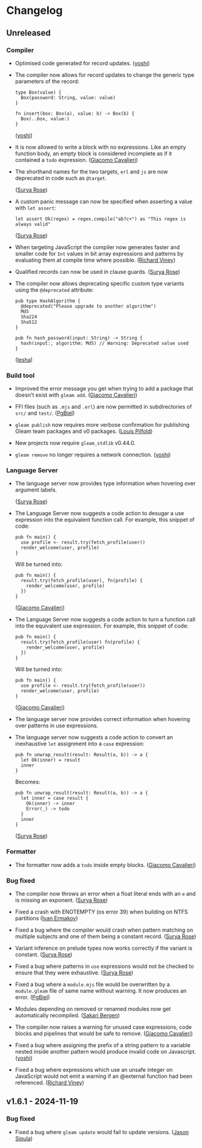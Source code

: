 # Changelog

## Unreleased

### Compiler

- Optimised code generated for record updates.
  ([yoshi](https://github.com/joshi-monster))

- The compiler now allows for record updates to change the generic type
  parameters of the record:

  ```gleam
  type Box(value) {
    Box(password: String, value: value)
  }

  fn insert(box: Box(a), value: b) -> Box(b) {
    Box(..box, value:)
  }
  ```

  ([yoshi](https://github.com/joshi-monster))

- It is now allowed to write a block with no expressions. Like an empty function
  body, an empty block is considered incomplete as if it contained a `todo`
  expression.
  ([Giacomo Cavalieri](https://github.com/giacomocavalieri))

- The shorthand names for the two targets, `erl` and `js` are now
  deprecated in code such as `@target`.

  ([Surya Rose](https://github.com/GearsDatapacks))

- A custom panic message can now be specified when asserting a value with `let assert`:

  ```gleam
  let assert Ok(regex) = regex.compile("ab?c+") as "This regex is always valid"
  ```

  ([Surya Rose](https://github.com/GearsDatapacks))

- When targeting JavaScript the compiler now generates faster and smaller code
  for `Int` values in bit array expressions and patterns by evaluating them at
  compile time where possible.
  ([Richard Viney](https://github.com/richard-viney))

- Qualified records can now be used in clause guards.
  ([Surya Rose](https://github.com/GearsDatapacks))

- The compiler now allows deprecating specific custom type variants using the
  `@deprecated` attribute:

  ```gleam
  pub type HashAlgorithm {
    @deprecated("Please upgrade to another algorithm")
    Md5
    Sha224
    Sha512
  }

  pub fn hash_password(input: String) -> String {
    hash(input:, algorithm: Md5) // Warning: Deprecated value used
  }
  ```

  ([Iesha](https://github.com/wilbert-mad))

### Build tool

- Improved the error message you get when trying to add a package that doesn't
  exist with `gleam add`.
  ([Giacomo Cavalieri](https://github.com/giacomocavalieri))

- FFI files (such as `.mjs` and `.erl`) are now permitted in subdirectories of
  `src/` and `test/`.
  ([PgBiel](https://github.com/PgBiel))

- `gleam publish` now requires more verbose confirmation for publishing Gleam
  team packages and v0 packages.
  ([Louis Pilfold](https://github.com/lpil))

- New projects now require `gleam_stdlib` v0.44.0.

- `gleam remove` no longer requires a network connection.
  ([yoshi](https://github.com/joshi-monster))

### Language Server

- The language server now provides type information when hovering over argument
  labels.

  ([Surya Rose](https://github.com/GearsDatapacks))

- The Language Server now suggests a code action to desugar a use expression
  into the equivalent function call. For example, this snippet of code:

  ```gleam
  pub fn main() {
    use profile <- result.try(fetch_profile(user))
    render_welcome(user, profile)
  }
  ```

  Will be turned into:

  ```gleam
  pub fn main() {
    result.try(fetch_profile(user), fn(profile) {
      render_welcome(user, profile)
    })
  }
  ```

  ([Giacomo Cavalieri](https://github.com/giacomocavalieri))

- The Language Server now suggests a code action to turn a function call into
  the equivalent use expression. For example, this snippet of code:

  ```gleam
  pub fn main() {
    result.try(fetch_profile(user) fn(profile) {
      render_welcome(user, profile)
    })
  }
  ```

  Will be turned into:

  ```gleam
  pub fn main() {
    use profile <- result.try(fetch_profile(user))
    render_welcome(user, profile)
  }
  ```

  ([Giacomo Cavalieri](https://github.com/giacomocavalieri))

- The language server now provides correct information when hovering over
  patterns in use expressions.

- The language server now suggests a code action to convert an inexhaustive
  `let` assignment into a `case` expression:

  ```gleam
  pub fn unwrap_result(result: Result(a, b)) -> a {
    let Ok(inner) = result
    inner
  }
  ```

  Becomes:

  ```gleam
  pub fn unwrap_result(result: Result(a, b)) -> a {
    let inner = case result {
      Ok(inner) -> inner
      Error(_) -> todo
    }
    inner
  }
  ```

  ([Surya Rose](https://github.com/GearsDatapacks))

### Formatter

- The formatter now adds a `todo` inside empty blocks.
  ([Giacomo Cavalieri](https://github.com/giacomocavalieri))

### Bug fixed

- The compiler now throws an error when a float literal ends with an `e` and
  is missing an exponent.
  ([Surya Rose](https://github.com/GearsDatapacks))

- Fixed a crash with ENOTEMPTY (os error 39) when building on NTFS partitions
  ([Ivan Ermakov](https://github.com/ivanjermakov))

- Fixed a bug where the compiler would crash when pattern matching on multiple
  subjects and one of them being a constant record.
  ([Surya Rose](https://github.com/GearsDatapacks))

- Variant inference on prelude types now works correctly if the variant is constant.
  ([Surya Rose](https://github.com/GearsDatapacks))

- Fixed a bug where patterns in `use` expressions would not be checked to ensure that
  they were exhaustive.
  ([Surya Rose](https://github.com/GearsDatapacks))

- Fixed a bug where a `module.mjs` file would be overwritten by a `module.gleam`
  file of same name without warning. It now produces an error.
  ([PgBiel](https://github.com/PgBiel))

- Modules depending on removed or renamed modules now get automatically recompiled.
  ([Sakari Bergen](https://github.com/sbergen))

- The compiler now raises a warning for unused case expressions, code blocks and
  pipelines that would be safe to remove.
  ([Giacomo Cavalieri](https://github.com/giacomocavalieri))

 - Fixed a bug where assigning the prefix of a string pattern to a variable
   nested inside another pattern would produce invalid code on Javascript.
   ([yoshi](https://github.com/joshi-monster))

- Fixed a bug where expressions which use an unsafe integer on JavaScript would
  not emit a warning if an @external function had been referenced.
  ([Richard Viney](https://github.com/richard-viney))

## v1.6.1 - 2024-11-19

### Bug fixed

- Fixed a bug where `gleam update` would fail to update versions.
  ([Jason Sipula](https://github.com/SnakeDoc))
